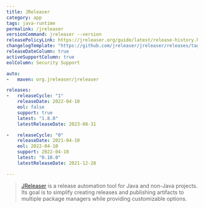 ```yaml
---
title: JReleaser
category: app
tags: java-runtime
permalink: /jreleaser
versionCommand: jreleaser --version
releasePolicyLink: https://jreleaser.org/guide/latest/release-history.html
changelogTemplate: "https://github.com/jreleaser/jreleaser/releases/tag/v__LATEST__"
releaseDateColumn: true
activeSupportColumn: true
eolColumn: Security Support

auto:
-   maven: org.jreleaser/jreleaser

releases:
-   releaseCycle: "1"
    releaseDate: 2022-04-10
    eol: false
    support: true
    latest: "1.8.0"
    latestReleaseDate: 2023-08-31

-   releaseCycle: "0"
    releaseDate: 2021-04-10
    eol: 2022-04-10
    support: 2022-04-10
    latest: "0.10.0"
    latestReleaseDate: 2021-12-28

---
```


> [JReleaser](https://jreleaser.org/) is a release automation tool for Java and non-Java projects.
> Its goal is to simplify creating releases and publishing artifacts to multiple package
> managers while providing customizable options.
